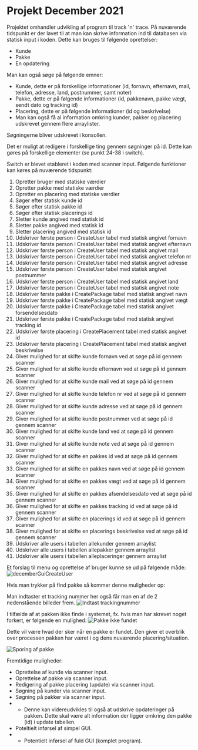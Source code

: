 # Projekt December 2021

Projektet omhandler udvikling af program til track 'n' trace.
På nuværende tidspunkt er der lavet til at man kan skrive information ind til databasen via statisk input i koden.
Dette kan bruges til følgende oprettelser:
- Kunde
- Pakke
- En opdatering

Man kan også søge på følgende emner:
- Kunde, dette er på forskellige informationer (id, fornavn, efternavn, mail, telefon, adresse, land, postnummer, samt noter)
- Pakke, dette er på følgende informationer (id, pakkenavn, pakke vægt, sendt dato og tracking id)
- Placering, dette er på følgende informationer (id og beskrivelse)
- Man kan også få al information omkring kunder, pakker og placering udskrevet gennem flere arraylister.

Søgningerne bliver udskrevet i konsollen.

Det er muligt at redigere i forskellige ting gennem søgninger på id.
Dette kan gøres på forskellige elementer (se punkt 24-38 i switch).

Switch er blevet etableret i koden med scanner input.
Følgende funktioner kan køres på nuværende tidspunkt:
1. Opretter bruger med statiske værdier
2. Opretter pakke med statiske værdier
3. Opretter en placering med statiske værdier
4. Søger efter statisk kunde id
5. Søger efter statisk pakke id
6. Søger efter statisk placerings id
7. Sletter kunde angived med statisk id
8. Sletter pakke angived med statisk id
9. Sletter placering angived med statisk id
10. Udskriver første person i CreateUser tabel med statisk angivet fornavn
11. Udskriver første person i CreateUser tabel med statisk angivet efternavn
12. Udskriver første person i CreateUser tabel med statisk angivet mail
13. Udskriver første person i CreateUser tabel med statisk angivet telefon nr
14. Udskriver første person i CreateUser tabel med statisk angivet adresse
15. Udskriver første person i CreateUser tabel med statisk angivet postnummer
16. Udskriver første person i CreateUser tabel med statisk angivet land
17. Udskriver første person i CreateUser tabel med statisk angivet note
18. Udskriver første pakke i CreatePackage tabel med statisk angivet navn
19. Udskriver første pakke i CreatePackage tabel med statisk angivet vægt
20. Udskriver første pakke i CreatePackage tabel med statisk angivet forsendelsesdato
21. Udskriver første pakke i CreatePackage tabel med statisk angivet tracking id
22. Udskriver første placering i CreatePlacement tabel med statisk angivet id
23. Udskriver første placering i CreatePlacement tabel med statisk angivet beskrivelse
24. Giver mulighed for at skifte kunde fornavn ved at søge på id gennem scanner
25. Giver mulighed for at skifte kunde efternavn ved at søge på id gennem scanner
26. Giver mulighed for at skifte kunde mail ved at søge på id gennem scanner
27. Giver mulighed for at skifte kunde telefon nr ved at søge på id gennem scanner
28. Giver mulighed for at skifte kunde adresse ved at søge på id gennem scanner
29. Giver mulighed for at skifte kunde postnummer ved at søge på id gennem scanner
30. Giver mulighed for at skifte kunde land ved at søge på id gennem scanner
31. Giver mulighed for at skifte kunde note ved at søge på id gennem scanner
32. Giver mulighed for at skifte en pakkes id ved at søge på id gennem scanner
33. Giver mulighed for at skifte en pakkes navn ved at søge på id gennem scanner
34. Giver mulighed for at skifte en pakkes vægt ved at søge på id gennem scanner
35. Giver mulighed for at skifte en pakkes afsendelsesdato ved at søge på id gennem scanner
36. Giver mulighed for at skifte en pakkes tracking id ved at søge på id gennem scanner
37. Giver mulighed for at skifte en placerings id ved at søge på id gennem scanner
38. Giver mulighed for at skifte en placerings beskrivelse ved at søge på id gennem scanner
39. Udskriver alle users i tabellen allekunder gennem arraylist
40. Udskriver alle users i tabellen allepakker gennem arraylist
41. Udskriver alle users i tabellen alleplaceringer gennem arraylist


Et forslag til menu og oprettelse af bruger kunne se ud på følgende måde:
![decemberGuiCreateUser](https://user-images.githubusercontent.com/89969218/146743427-81b006e0-dce5-48de-bfb7-652e46fcdebe.PNG)

Hvis man trykker på find pakke så kommer denne muligheder op:

Man indtaster et tracking nummer her også får man en af de 2 nedenstående billeder frem.
![Indtast trackingnummer](https://user-images.githubusercontent.com/89455430/146743609-d357dfab-6c94-450b-b0c6-de3faa336a2c.PNG)

I tilfælde af at pakken ikke finde i systemet, fx. hvis man har skrevet noget forkert, er følgende en mulighed:
![Pakke ikke fundet](https://user-images.githubusercontent.com/89455430/146743623-9594d15e-5faa-40d5-9067-0629382ef115.PNG)

Dette vil være hvad der sker når en pakke er fundet. Den giver et overblik over processen pakken har været i og dens nuværende placering/situation.

![Sporing af pakke](https://user-images.githubusercontent.com/89455430/146743631-5f9ce715-c873-4891-89c8-5f545f478c70.PNG)


Fremtidige muligheder:
- Oprettelse af kunde via scanner input.
- Oprettelse af pakke via scanner input.
- Redigering af pakke placering (update) via scanner input.
- Søgning på kunder via scanner input.
- Søgning på pakker via scanner input.
- - Denne kan videreudvikles til også at udskrive opdateringer på pakken. Dette skal være alt information der ligger omkring den pakke (id) i update tabellen.
- Poteltielt inførsel af simpel GUI.
- - Potentielt inførsel af fuld GUI (komplet program).
